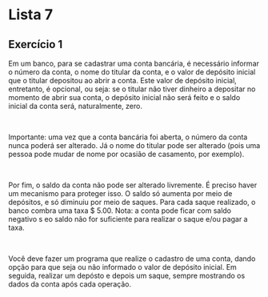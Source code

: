 # Lista 7

## Exercício 1
Em um banco, para se cadastrar uma conta bancária, é necessário informar o número da conta, o nome do titular da conta, e o valor de depósito inicial que o titular depositou ao abrir a conta. Este valor de depósito inicial, entretanto, é opcional, ou seja: se o titular não tiver dinheiro a depositar no momento de abrir sua conta, o depósito inicial não será feito e o saldo inicial da conta será, naturalmente, zero.

<br />

Importante: uma vez que a conta bancária foi aberta, o número da conta nunca poderá ser alterado. Já o nome do titular pode ser alterado (pois uma pessoa pode mudar de nome por ocasião de casamento, por exemplo).

<br />

Por fim, o saldo da conta não pode ser alterado livremente. É preciso haver um mecanismo para proteger isso. O saldo só aumenta por meio de depósitos, e só diminuiu por meio de saques. Para cada saque realizado, o banco combra uma taxa $ 5.00. Nota: a conta pode ficar com saldo negativo s eo saldo não for suficiente para realizar o saque e/ou pagar a taxa.

<br />

Você deve fazer um programa que realize o cadastro de uma conta, dando opção para que seja ou não informado o valor de depósito inicial. Em seguida, realizar um depósto e depois um saque, sempre mostrando os dados da conta após cada operação.